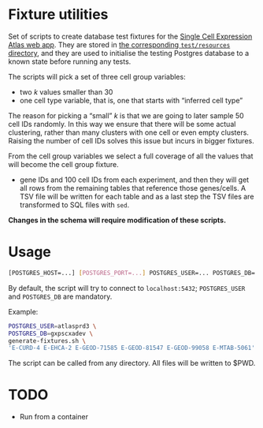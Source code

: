 # Fixture utilities
Set of scripts to create database test fixtures for the
[Single Cell Expression Atlas web app](https://github.com/ebi-gene-expression-group/atlas-web-single-cell).
They are stored in
[the corresponding `test/resources` directory](https://github.com/ebi-gene-expression-group/atlas-web-single-cell/tree/develop/app/src/tes/tresources/fixtures),
and they are used to initialise the testing Postgres database to a known state
before running any tests.

The scripts will pick a set of three cell group variables:
- two *k* values smaller than 30
- one cell type variable, that is, one that starts with “inferred cell type”

The reason for picking a “small” *k* is that we are going to later sample 50 cell IDs randomly. In this way we ensure
that there will be some actual clustering, rather than many clusters with one cell or even empty clusters. Raising the
number of cell IDs solves this issue but incurs in bigger fixtures.

From the cell group variables we select a full coverage of all the values that will become the cell group fixture.  

- gene IDs and 100 cell IDs from each
experiment, and then they will get all rows from the remaining tables that
reference those genes/cells. A TSV file will be written for each table and
as a last step the TSV files are transformed to SQL files with `sed`.

**Changes in the schema will require modification of these scripts.**

# Usage
```bash
[POSTGRES_HOST=...] [POSTGRES_PORT=...] POSTGRES_USER=... POSTGRES_DB=... generate-fixtures.sh 'EXPERIMENT_ACCESSION [EXPERIMENT_ACCESSION]...'
```

By default, the script will try to connect to `localhost:5432`; `POSTGRES_USER`
and `POSTGRES_DB` are mandatory.

Example:
```bash
POSTGRES_USER=atlasprd3 \
POSTGRES_DB=gxpscxadev \
generate-fixtures.sh \
'E-CURD-4 E-EHCA-2 E-GEOD-71585 E-GEOD-81547 E-GEOD-99058 E-MTAB-5061'
```

The script can be called from any directory. All files will be written to $PWD.

# TODO
- Run from a container
